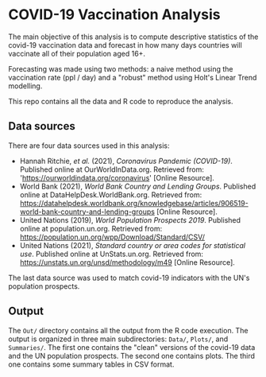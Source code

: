 # COVID-19 Vaccination Analysis 

The main objective of this analysis is to compute descriptive statistics of the covid-19 vaccination data and forecast in how many days countries will vaccinate all of their population aged 16+. 

Forecasting was made using two methods: a naive method using the vaccination rate (ppl / day) and a "robust" method using Holt's Linear Trend modelling.

This repo contains all the data and R code to reproduce the analysis.

## Data sources

There are four data sources used in this analysis:

* Hannah Ritchie, _et al._ (2021), _Coronavirus Pandemic (COVID-19)_. Published online at OurWorldInData.org. Retrieved from: 'https://ourworldindata.org/coronavirus' [Online Resource].
* World Bank (2021), _World Bank Country and Lending Groups_. Published online at DataHelpDesk.WorldBank.org. Retrieved from: https://datahelpdesk.worldbank.org/knowledgebase/articles/906519-world-bank-country-and-lending-groups [Online Resource].
* United Nations (2019), _World Population Prospects 2019_. Published online at population.un.org. Retrieved from: https://population.un.org/wpp/Download/Standard/CSV/
* United Nations (2021), _Standard country or area codes for statistical use_. Published online at UnStats.un.org. Retrieved from: https://unstats.un.org/unsd/methodology/m49 [Online Resource].

The last data source was used to match covid-19 indicators with the UN's population prospects.

## Output

The `Out/` directory contains all the output from the R code execution. The output is organized in three main subdirectories: `Data/`, `Plots/`, and `Summaries/`. The first one contains the "clean" versions of the covid-19 data and the UN population prospects. The second one contains plots. The third one contains some summary tables in CSV format.

